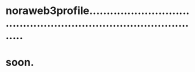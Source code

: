 # noraweb3profile.......................................................................................
# soon.
